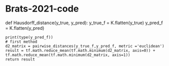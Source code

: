 # Brats-2021-code


def Hausdorff_distance(y_true, y_pred):
    y_true_f = K.flatten(y_true)
    y_pred_f = K.flatten(y_pred)
        
    print(type(y_pred_f))
    # first method
    d2_matrix = pairwise_distances(y_true_f,y_pred_f, metric ='euclidean')
    result = tf.math.reduce_mean(tf.math.minimum(d2_matrix, axis=0)) + tf.math.reduce_mean(tf.math.minimum(d2_matrix, axis=1))
    return result
